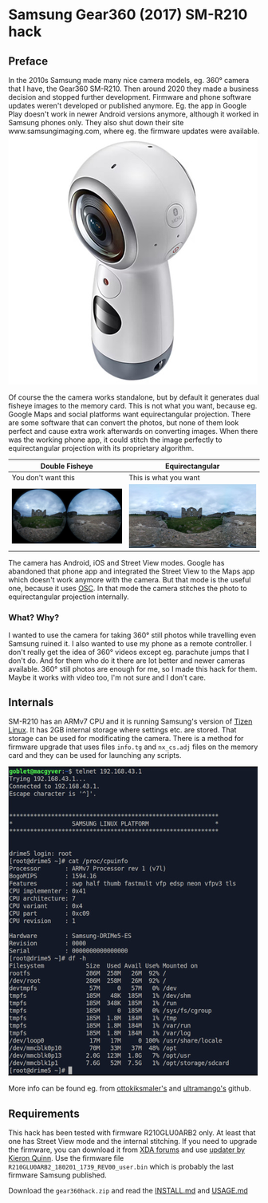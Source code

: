 # Samsung Gear360 (2017) SM-R210 hack

## Preface

In the 2010s Samsung made many nice camera models, eg. 360° camera that I have, the Gear360 SM-R210.
Then around 2020 they made a business decision and stopped further development. Firmware and phone software updates weren't developed or published anymore.
Eg. the app in Google Play doesn't work in newer Android versions anymore, although it worked in Samsung phones only. 
They also shut down their site www<area>.samsungimaging.com, where eg. the firmware updates were available.
![Gear360](i/gear360.jpg) 

Of course the the camera works standalone, but by default it generates dual fisheye images to the memory card. This is not what you want, 
because eg. Google Maps and social platforms want equirectangular projection. There are some software that can convert the photos,
but none of them look perfect and cause extra work afterwards on converting images. 
When there was the working phone app, it could stitch the image perfectly to equirectangular projection with its proprietary algorithm.

| Double Fisheye | Equirectangular |
| -------------- | --------------- |
| You don't want this | This is what you want |
| ![fisheye](i/s_360_0312.jpg) | ![equirect](i/s_sam_0312.jpg) |

The camera has Android, iOS and Street View modes. Google has abandoned that phone app and integrated the Street View to the Maps app which
doesn't work anymore with the camera. But that mode is the useful one, because it uses [OSC](https://developers.google.com/streetview/open-spherical-camera).
In that mode the camera stitches the photo to equirectangular projection internally.

### What? Why?

I wanted to use the camera for taking 360° still photos while travelling even Samsung ruined it. I also wanted to use my phone as a remote controller. 
I don't really get the idea of 360° videos except eg. parachute jumps that I don't do. And for them who do it there are lot better and newer cameras available.
360° still photos are enough for me, so I made this hack for them. Maybe it works with video too, I'm not sure and I don't care.

## Internals

SM-R210 has an ARMv7 CPU and it is running Samsung's version of [Tizen Linux](https://www.tizen.org/). It has 2GB internal storage where
settings etc. are stored. That storage can be used for modificating the camera. There is a method for firmware upgrade that uses files `info.tg` and `nx_cs.adj`
files on the memory card and they can be used for launching any scripts.

![term](i/term_gear360.jpg)

More info can be found eg. from [ottokiksmaler's](https://github.com/ottokiksmaler/gear360_modding) and [ultramango's](https://github.com/ultramango/gear360reveng)
github.

## Requirements

This hack has been tested with firmware R210GLU0ARB2 only. At least that one has Street View mode and the internal stitching. If you need to upgrade the
firmware, you can download it from [XDA forums](https://xdaforums.com/t/mod-port-samsung-gear-360-manager-for-all-devices-updated-10-apr-24-v1-5-00-1-4.3400383/page-93) 
and use [updater by Kieron Quinn](https://github.com/KieronQuinn/Gear360_OSS/). Use the firmware file `R210GLU0ARB2_180201_1739_REV00_user.bin` which is probably the
last firmware Samsung published.

Download the `gear360hack.zip` and read the [INSTALL.md](INSTALL.md) and [USAGE.md](USAGE.md) 
